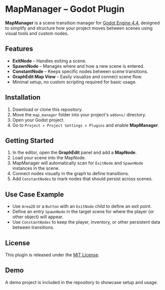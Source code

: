 # MapManager – Godot Plugin



**MapManager** is a scene transition manager for [Godot Engine 4.4](https://godotengine.org/), designed to simplify and structure how your project moves between scenes using visual tools and custom nodes.

## Features

-   **ExitNode** – Handles exiting a scene.
-   **SpawnNode** – Manages where and how a new scene is entered.
-   **ConstantNode** – Keeps specific nodes between scene transitions.
-   **GraphEdit Map View** – Easily visualize and connect scene flow.
-   Minimal setup, no custom scripting required for basic usage.

## Installation

1.  Download or clone this repository.
2.  Move the `map_manager` folder into your project's `addons/` directory.
3.  Open your Godot project.
4.  Go to `Project > Project Settings > Plugins` and enable **MapManager**.

## Getting Started

1.  In the editor, open the **GraphEdit** panel and add a **MapNode**.
2.  Load your scene into the MapNode.
3.  MapManager will automatically scan for `ExitNode` and `SpawnNode` instances in the scene.
4.  Connect nodes visually in the graph to define transitions.
5.  Add `ConstantNodes` to mark nodes that should persist across scenes.

## Use Case Example

-   Use `Area2D` or a `Button` with an `ExitNode` child to define an exit point.
-   Define an entry `SpawnNode` in the target scene for where the player (or other object) will appear.
-   Use `ConstantNodes` to keep the player, inventory, or other persistent data between transitions.

## License

This plugin is released under the [MIT License](LICENSE).

## Demo

A demo project is included in the repository to showcase setup and usage.
